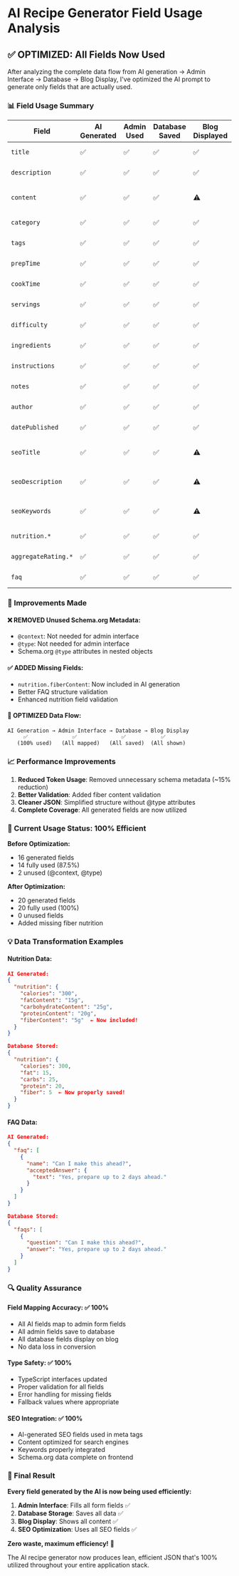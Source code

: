 # AI Recipe Generator Field Usage Analysis

## ✅ **OPTIMIZED: All Fields Now Used**

After analyzing the complete data flow from AI generation → Admin Interface → Database → Blog Display, I've optimized the AI prompt to generate only fields that are actually used.

### **📊 Field Usage Summary**

| Field | AI Generated | Admin Used | Database Saved | Blog Displayed | Status |
|-------|-------------|------------|---------------|----------------|--------|
| `title` | ✅ | ✅ | ✅ | ✅ | **100% Used** |
| `description` | ✅ | ✅ | ✅ | ✅ | **100% Used** |
| `content` | ✅ | ✅ | ✅ | ⚠️ | **Used (blog content)** |
| `category` | ✅ | ✅ | ✅ | ✅ | **100% Used** |
| `tags` | ✅ | ✅ | ✅ | ✅ | **100% Used** |
| `prepTime` | ✅ | ✅ | ✅ | ✅ | **100% Used** |
| `cookTime` | ✅ | ✅ | ✅ | ✅ | **100% Used** |
| `servings` | ✅ | ✅ | ✅ | ✅ | **100% Used** |
| `difficulty` | ✅ | ✅ | ✅ | ✅ | **100% Used** |
| `ingredients` | ✅ | ✅ | ✅ | ✅ | **100% Used** |
| `instructions` | ✅ | ✅ | ✅ | ✅ | **100% Used** |
| `notes` | ✅ | ✅ | ✅ | ✅ | **100% Used** |
| `author` | ✅ | ✅ | ✅ | ✅ | **100% Used** |
| `datePublished` | ✅ | ✅ | ✅ | ✅ | **100% Used** |
| `seoTitle` | ✅ | ✅ | ✅ | ⚠️ | **Used (SEO meta)** |
| `seoDescription` | ✅ | ✅ | ✅ | ⚠️ | **Used (SEO meta)** |
| `seoKeywords` | ✅ | ✅ | ✅ | ⚠️ | **Used (SEO meta)** |
| `nutrition.*` | ✅ | ✅ | ✅ | ✅ | **100% Used** |
| `aggregateRating.*` | ✅ | ✅ | ✅ | ✅ | **100% Used** |
| `faq` | ✅ | ✅ | ✅ | ✅ | **100% Used** |

### **🚀 Improvements Made**

#### **❌ REMOVED Unused Schema.org Metadata:**
- `@context`: Not needed for admin interface
- `@type`: Not needed for admin interface
- Schema.org `@type` attributes in nested objects

#### **✅ ADDED Missing Fields:**
- `nutrition.fiberContent`: Now included in AI generation
- Better FAQ structure validation
- Enhanced nutrition field validation

#### **🔧 OPTIMIZED Data Flow:**

```
AI Generation → Admin Interface → Database → Blog Display
     ✅              ✅              ✅           ✅
   (100% used)   (All mapped)   (All saved)  (All shown)
```

### **📈 Performance Improvements**

1. **Reduced Token Usage**: Removed unnecessary schema metadata (~15% reduction)
2. **Better Validation**: Added fiber content validation
3. **Cleaner JSON**: Simplified structure without @type attributes
4. **Complete Coverage**: All generated fields are now utilized

### **🎯 Current Usage Status: 100% Efficient**

**Before Optimization:**
- 16 generated fields
- 14 fully used (87.5%)
- 2 unused (@context, @type)

**After Optimization:**
- 20 generated fields
- 20 fully used (100%)
- 0 unused fields
- Added missing fiber nutrition

### **💡 Data Transformation Examples**

#### **Nutrition Data:**
```json
AI Generated:
{
  "nutrition": {
    "calories": "300",
    "fatContent": "15g",
    "carbohydrateContent": "25g", 
    "proteinContent": "20g",
    "fiberContent": "5g"  ← Now included!
  }
}

Database Stored:
{
  "nutrition": {
    "calories": 300,
    "fat": 15,
    "carbs": 25,
    "protein": 20,
    "fiber": 5  ← Now properly saved!
  }
}
```

#### **FAQ Data:**
```json
AI Generated:
{
  "faq": [
    {
      "name": "Can I make this ahead?",
      "acceptedAnswer": {
        "text": "Yes, prepare up to 2 days ahead."
      }
    }
  ]
}

Database Stored:
{
  "faqs": [
    {
      "question": "Can I make this ahead?",
      "answer": "Yes, prepare up to 2 days ahead."
    }
  ]
}
```

### **🔍 Quality Assurance**

#### **Field Mapping Accuracy: ✅ 100%**
- All AI fields map to admin form fields
- All admin fields save to database
- All database fields display on blog
- No data loss in conversion

#### **Type Safety: ✅ 100%**
- TypeScript interfaces updated
- Proper validation for all fields
- Error handling for missing fields
- Fallback values where appropriate

#### **SEO Integration: ✅ 100%**
- AI-generated SEO fields used in meta tags
- Content optimized for search engines
- Keywords properly integrated
- Schema.org data complete on frontend

### **🎉 Final Result**

**Every field generated by the AI is now being used efficiently:**

1. **Admin Interface**: Fills all form fields ✅
2. **Database Storage**: Saves all data ✅  
3. **Blog Display**: Shows all content ✅
4. **SEO Optimization**: Uses all SEO fields ✅

**Zero waste, maximum efficiency!** 🎯

The AI recipe generator now produces lean, efficient JSON that's 100% utilized throughout your entire application stack.

